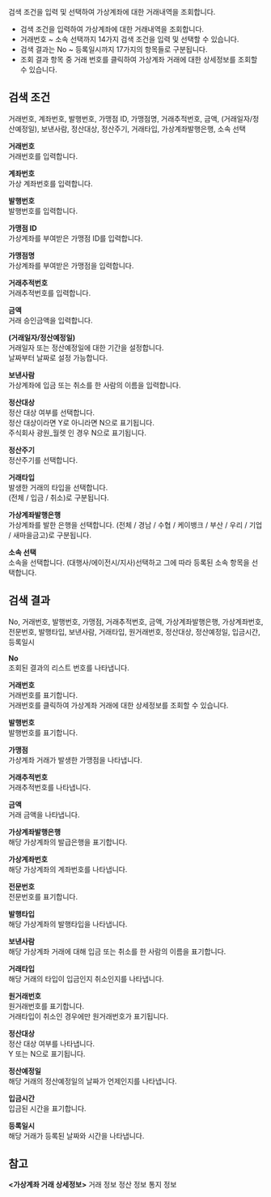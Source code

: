 검색 조건을 입력 및 선택하여 가상계좌에 대한 거래내역을 조회합니다.

- 검색 조건을 입력하여 가상계좌에 대한 거래내역을 조회합니다.
- 거래번호 ~ 소속 선택까지 14가지 검색 조건을 입력 및 선택할 수 있습니다.
- 검색 결과는 No ~ 등록일시까지 17가지의 항목들로 구분됩니다.
- 조회 결과 항목 중 거래 번호를 클릭하여 가상계좌 거래에 대한 상세정보를 조회할 수 있습니다.

## 검색 조건
거래번호, 계좌번호, 발행번호, 가맹점 ID, 가맹점명, 거래추적번호, 금액, (거래일자/정산예정일), 보낸사람, 정산대상, 정산주기, 거래타입, 가상계좌발행은행, 소속 선택

**거래번호**
<br>거래번호를 입력합니다.

**계좌번호**
<br>가상 계좌번호를 입력합니다.

**발행번호**
<br>발행번호를 입력합니다.

**가맹점 ID**
<br>가상계좌를 부여받은 가맹점 ID를 입력합니다.

**가맹점명**
<br>가상계좌를 부여받은 가맹점을 입력합니다.

**거래추적번호**
<br>거래추적번호를 입력합니다.

**금액**
<br>거래 승인금액을 입력합니다.

**(거래일자/정산예정일)**
<br>거래일자 또는 정산예정일에 대한 기간을 설정합니다.
<br>날짜부터 날짜로 설정 가능합니다.

**보낸사람**
<br>가상계좌에 입금 또는 취소를 한 사람의 이름을 입력합니다.

**정산대상**
<br>정산 대상 여부를 선택합니다.
<br>정산 대상이라면 Y로 아니라면 N으로 표기됩니다.
<br>주식회사 광원_월렛 인 경우 N으로 표기됩니다.


**정산주기**
<br>정산주기를 선택합니다.

**거래타입**
<br>발생한 거래의 타입을 선택합니다.
<br>(전체 / 입금 / 취소)로 구분됩니다.

**가상계좌발행은행**
<br>가상계좌를 발한 은행을 선택합니다.
(전체 / 경남 / 수협 / 케이뱅크 / 부산 / 우리 / 기업 / 새마을금고)로 구분됩니다.

**소속 선택**
<br>소속을 선택합니다. (대행사/에이전시/지사)선택하고 그에 따라 등록된 소속 항목을 선택합니다.


## 검색 결과
No, 거래번호, 발행번호, 가맹점, 거래추적번호, 금액, 가상계좌발행은행, 가상계좌번호, 전문번호, 발행타입, 보낸사람, 거래타입, 원거래번호, 정산대상, 정산예정일, 입금시간, 등록일시

**No**
<br>조회된 결과의 리스트 번호를 나타냅니다.

**거래번호**
<br>거래번호를 표기합니다.
<br>거래번호를 클릭하여 가상계좌 거래에 대한 상세정보를 조회할 수 있습니다.

**발행번호**
<br>발행번호를 표기합니다.

**가맹점**
<br>가상계좌 거래가 발생한 가맹점을 나타냅니다.

**거래추적번호**
<br>거래추적번호를 나타냅니다.


**금액**
<br>거래 금액을 나타냅니다.

**가상계좌발행은행**
<br>해당 가상계좌의 발급은행을 표기합니다.

**가상계좌번호**
<br>해당 가상계좌의 계좌번호를 나타냅니다.

**전문번호**
<br>전문번호를 표기합니다.

**발행타입**
<br>해당 가상계좌의 발행타입을 나타냅니다.

**보낸사람**
<br>해당 가상계좌 거래에 대해 입금 또는 취소를 한 사람의 이름을 표기합니다.

**거래타입**
<br>해당 거래의 타입이 입금인지 취소인지를 나타냅니다.

**원거래번호**
<br>원거래번호를 표기합니다.
<br>거래타입이 취소인 경우에만 원거래번호가 표기됩니다.

**정산대상**
<br>정산 대상 여부를 나타냅니다.
<br>Y 또는 N으로 표기됩니다.

**정산예정일**
<br>해당 거래의 정산예정일의 날짜가 언제인지를 나타냅니다.

**입금시간**
<br>입금된 시간을 표기합니다.

**등록일시**
<br>해당 거래가 등록된 날짜와 시간을 나타냅니다.

## 참고
**<가상계좌 거래 상세정보>**
거래 정보
정산 정보
통지 정보